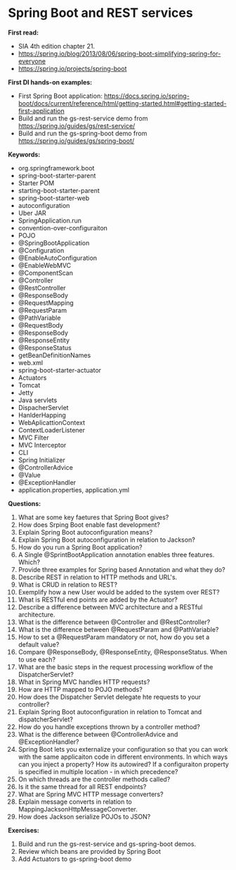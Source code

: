 # Spring Boot and REST services

__First read:__
   * SIA 4th edition chapter 21.
   * <https://spring.io/blog/2013/08/06/spring-boot-simplifying-spring-for-everyone>
   * <https://spring.io/projects/spring-boot>
   
__First DI hands-on examples:__
   * First Spring Boot application: <https://docs.spring.io/spring-boot/docs/current/reference/html/getting-started.html#getting-started-first-application>
   * Build and run the gs-rest-service demo from <https://spring.io/guides/gs/rest-service/>
   * Build and run the gs-spring-boot demo from <https://spring.io/guides/gs/spring-boot/>
   
__Keywords:__
   * <groupId> org.springframework.boot</groupId>
   * <artifactId> spring-boot-starter-parent</artifactId>
   * Starter POM
   * starting-boot-starter-parent
   * spring-boot-starter-web
   * autoconfiguration
   * Uber JAR
   * SpringApplication.run
   * convention-over-configuraiton
   * POJO
   * @SpringBootApplication
   * @Configuration
   * @EnableAutoConfiguration
   * @EnableWebMVC
   * @ComponentScan
   * @Controller
   * @RestController
   * @ResponseBody
   * @RequestMapping
   * @RequestParam
   * @PathVariable
   * @RequestBody
   * @ResponseBody
   * @ResponseEntity
   * @ResponseStatus
   * getBeanDefinitionNames
   * web.xml
   * spring-boot-starter-actuator
   * Actuators
   * Tomcat
   * Jetty
   * Java servlets
   * DispacherServlet
   * HanlderHapping 
   * WebAplicattionContext
   * ContextLoaderListener
   * MVC Filter
   * MVC Interceptor
   * CLI
   * Spring Initializer
   * @ControllerAdvice
   * @Value
   * @ExceptionHandler
   * application.properties, application.yml

__Questions:__
   1. What are some key faetures that Spring Boot gives?
   1. How does Srping Boot enable fast development?   
   1. Explain Spring Boot autoconfiguration means?
   1. Explain Spring Boot autoconfiguration in relation to Jackson?
   1. How do you run a Spring Boot application?
   1. A Single @SprintBootApplication annotation enables three features. Which?
   1. Provide three examples for Spring based Annotation and what they do?
   1. Describe REST in relation to HTTP methods and URL's.
   1. What is CRUD in relation to REST?
   1. Exemplify how a new User would be added to the system over REST?
   1. What is RESTful end points are added by the Actuator?
   1. Describe a difference between MVC architecture and a RESTful architecture.
   1. What is the difference between @Controller and @RestController?
   1. What is the difference between @RequestParam and @PathVariable?
   1. How to set a @RequestParam mandatory or not, how do you set a default value?
   1. Compare @ResponseBody, @ResponseEntity, @ResponseStatus. When to use each?
   1. What are the basic steps in the request processing workflow of the DispatcherServlet?
   1. What in Spring MVC handles HTTP requests?
   1. How are HTTP mapped to POJO methods?
   1. How does the Dispatcher Servlet delegate hte requests to your controller?
   1. Explain Spring Boot autoconfiguration in relation to Tomcat and dispatcherServlet?
   1. How do you handle exceptions thrown by a controller method?
   1. What is the difference between @ControllerAdvice and @ExceptionHandler?
   1. Spring Boot lets you externalize your configuration so that you can work with the same applicaiton code in different environments. In which ways can you inject a property? How its autowired? If a configuraiton property is specified in multiple location - in which precedence?
   1. On which threads are the controller methods called?
   1. Is it the same thread for all REST endpoints?
   1. What are Spring MVC HTTP message converters?
   1. Explain message converts in relation to MappingJacksonHttpMessageConverter.
   1. How does Jackson serialize POJOs to JSON?
   
__Exercises:__
   1. Build and run the gs-rest-service and gs-spring-boot demos.
   1. Review which beans are provided by Spring Boot
   1. Add Actuators to gs-spring-boot demo
  

